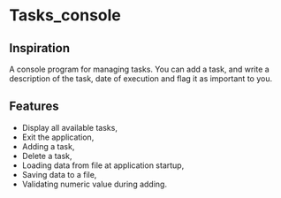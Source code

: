 # Tasks_console

## Inspiration
A console program for managing tasks. You can add a task, and write a description of the task, date of execution and flag it as important to you.

## Features
* Display all available tasks,
* Exit the application,
* Adding a task,
* Delete a task,
* Loading data from file at application startup,
* Saving data to a file,
* Validating numeric value during adding.
